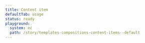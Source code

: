 ```yaml
---
title: Content item
defaultTab: usage
status: ready
playground:
  system: ec
  path: /story/templates-compositions-content-items--default
---
```

